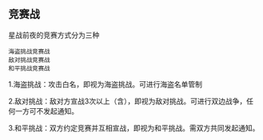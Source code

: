竞赛战
---
星战前夜的竞赛方式分为三种

    海盗挑战竞赛战
    敌对挑战竞赛战
    和平挑战竞赛战

1.海盗挑战：攻击白名，即视为海盗挑战。可进行海盗名单管制

2.敌对挑战：敌对方宣战3次以上（含），即视为敌对挑战。可进行双边战争，任何一方可不发起通知。

3.和平挑战：双方约定竞赛并互相宣战，即视为和平挑战。需双方共同发起通知。